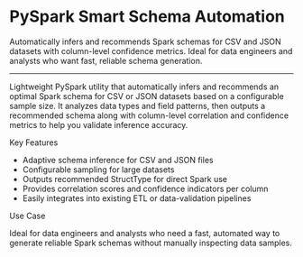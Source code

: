 # PySpark Smart Schema Automation

Automatically infers and recommends Spark schemas for CSV and JSON datasets with column-level confidence metrics. Ideal for data engineers and analysts who want fast, reliable schema generation.

---

Lightweight PySpark utility that automatically infers and recommends an optimal Spark schema for CSV or JSON datasets based on a configurable sample size.
It analyzes data types and field patterns, then outputs a recommended schema along with column-level correlation and confidence metrics to help you validate inference accuracy.

Key Features
- Adaptive schema inference for CSV and JSON files
- Configurable sampling for large datasets
- Outputs recommended StructType for direct Spark use
- Provides correlation scores and confidence indicators per column
- Easily integrates into existing ETL or data-validation pipelines


Use Case

Ideal for data engineers and analysts who need a fast, automated way to generate reliable Spark schemas without manually inspecting data samples.


